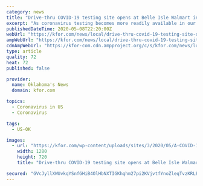 ```yaml
---
category: news
title: "Drive-thru COVID-19 testing site opens at Belle Isle Walmart in Oklahoma City"
excerpt: "As coronavirus testing becomes more readily available in our state, more and more sites are popping up at OKC-Metro area Walmart stores. Officials from the Oklahoma"
publishedDateTime: 2020-05-08T22:20:00Z
webUrl: "https://kfor.com/news/local/drive-thru-covid-19-testing-site-opens-at-belle-isle-walmart-in-oklahoma-city/"
ampWebUrl: "https://kfor.com/news/local/drive-thru-covid-19-testing-site-opens-at-belle-isle-walmart-in-oklahoma-city/amp/"
cdnAmpWebUrl: "https://kfor-com.cdn.ampproject.org/c/s/kfor.com/news/local/drive-thru-covid-19-testing-site-opens-at-belle-isle-walmart-in-oklahoma-city/amp/"
type: article
quality: 72
heat: 72
published: false

provider:
  name: Oklahoma's News
  domain: kfor.com

topics:
  - Coronavirus in US
  - Coronavirus

tags:
  - US-OK

images:
  - url: "https://kfor.com/wp-content/uploads/sites/3/2020/05/A-COVID-19-testing-site-is-now-operating-at-the-Belle-Isle-Walmart-in-Oklahoma-City..png?w=959&h=537&crop=1&resize=1280,720"
    width: 1280
    height: 720
    title: "Drive-thru COVID-19 testing site opens at Belle Isle Walmart in Oklahoma City"

secured: "GVcJyllXWUvkqYSnfGHiB4OlHbNXTIGKhqhm27pi2KVjvtfYnoZleqTvzKRLEmaW3Ri/5NEi793ssB4yId5psUUq9w59dpvl9062jF1Yp8KcKkOrT6fB4LzIMfIHposSZZgqCFq6LnTBG/PckXb7/F8PGj0dEsNbfV/EjgVEw/DuFgDMfeTaHQgeIogJ9zsL+JNfTwpSTZw4vgQ+UbX8jUfNLTireuEOynERdKNDzB4RtnTflg+UUaAFcrvMhTjFsm1ZOrlNODXnCDVQ2GocxmpmfRKS6kxua0hFRpsFXIjk4XFqIlXUx3yBw8wHwpwwwVJ6M4ZRpY1BtEayXwKz+aaMIGL78htV/X79xF9lrx2flbmq3OuNGBjp/cMgUV9NB5aHFAfPmlaRcaKGrla/TfpzCDHYU88XZ9toKU1gq60zoDm9PCDPfnGJGMyGA9cQadS+j9Auekbz8sCwJpxrG96/EHiywI+/OsdDHYQ+q+Q=;Fy0NQVF81jyjfDtQjcIfrg=="
---
```


